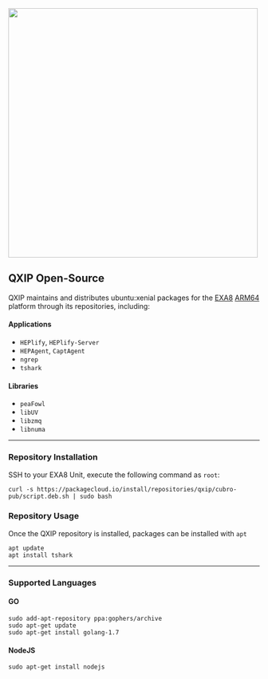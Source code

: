 <img src="http://cubro.org/images/EXA8_Banner.jpg" width=500>

## QXIP Open-Source
QXIP maintains and distributes ubuntu:xenial packages for the [EXA8](http://cubro.org) [ARM64](https://github.com/lmangani/EXA8/blob/master/hardware.md) platform through its repositories, including:

#### Applications
* `HEPlify`, `HEPlify-Server`
* `HEPAgent`, `CaptAgent`
* `ngrep`
* `tshark`
#### Libraries
* `peaFowl`
* `libUV`
* `libzmq`
* `libnuma`

-----------

### Repository Installation
SSH to your EXA8 Unit, execute the following command as `root`:
```
curl -s https://packagecloud.io/install/repositories/qxip/cubro-pub/script.deb.sh | sudo bash
```

### Repository Usage
Once the QXIP repository is installed, packages can be installed with `apt`
```
apt update
apt install tshark
```

----------
### Supported Languages
#### GO
```
sudo add-apt-repository ppa:gophers/archive
sudo apt-get update
sudo apt-get install golang-1.7
```

#### NodeJS
```
sudo apt-get install nodejs
```
